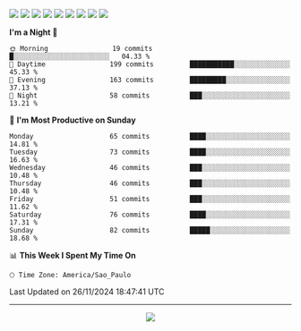<p>
  <img src="https://img.shields.io/badge/go-%2300ADD8.svg?style=for-the-badge&logo=go&logoColor=white">
  <img src="https://img.shields.io/badge/typescript-%23007ACC.svg?style=for-the-badge&logo=typescript&logoColor=white">
  <img src="https://img.shields.io/badge/node.js-6DA55F?style=for-the-badge&logo=node.js&logoColor=white">
  <img src="https://img.shields.io/badge/python-3670A0?style=for-the-badge&logo=python&logoColor=ffdd54">
  <img src="https://img.shields.io/badge/Laravel-FF2D20?style=for-the-badge&logo=laravel&logoColor=white">
  <img src="https://img.shields.io/badge/html5-%23E34F26.svg?style=for-the-badge&logo=html5&logoColor=white">
  <img src="https://img.shields.io/badge/css3-%231572B6.svg?style=for-the-badge&logo=css3&logoColor=white">
  <img src="https://img.shields.io/badge/tailwindcss-%2338B2AC.svg?style=for-the-badge&logo=tailwind-css&logoColor=white">
  <img src="https://img.shields.io/badge/AWS-%23FF9900.svg?style=for-the-badge&logo=amazon-aws&logoColor=white">
</p>

<!--START_SECTION:waka-->
**I'm a Night 🦉** 

```text
🌞 Morning                19 commits          █░░░░░░░░░░░░░░░░░░░░░░░░   04.33 % 
🌆 Daytime                199 commits         ███████████░░░░░░░░░░░░░░   45.33 % 
🌃 Evening                163 commits         █████████░░░░░░░░░░░░░░░░   37.13 % 
🌙 Night                  58 commits          ███░░░░░░░░░░░░░░░░░░░░░░   13.21 % 
```
📅 **I'm Most Productive on Sunday** 

```text
Monday                   65 commits          ████░░░░░░░░░░░░░░░░░░░░░   14.81 % 
Tuesday                  73 commits          ████░░░░░░░░░░░░░░░░░░░░░   16.63 % 
Wednesday                46 commits          ███░░░░░░░░░░░░░░░░░░░░░░   10.48 % 
Thursday                 46 commits          ███░░░░░░░░░░░░░░░░░░░░░░   10.48 % 
Friday                   51 commits          ███░░░░░░░░░░░░░░░░░░░░░░   11.62 % 
Saturday                 76 commits          ████░░░░░░░░░░░░░░░░░░░░░   17.31 % 
Sunday                   82 commits          █████░░░░░░░░░░░░░░░░░░░░   18.68 % 
```


📊 **This Week I Spent My Time On** 

```text
🕑︎ Time Zone: America/Sao_Paulo
```


 Last Updated on 26/11/2024 18:47:41 UTC
<!--END_SECTION:waka-->

---
<p align="center">
  <img src="https://visitcount.itsvg.in/api?id=OrlatoDev&icon=0&color=12">
</p>
